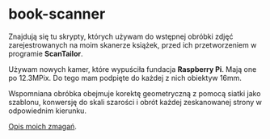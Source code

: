# book-scanner

Znajdują się tu skrypty, których używam do wstępnej obróbki zdjęć zarejestrowanych na moim skanerze książek,
przed ich przetworzeniem w programie **ScanTailor**.

Używam nowych kamer, które wypuściła fundacja **Raspberry Pi**. Mają one po 12.3MPix. Do tego mam podpięte do każdej z nich obiektyw 16mm.

Wspomniana obróbka obejmuje korektę geometryczną z pomocą siatki jako szablonu, konwersję do skali szarości
 i obrót każdej zeskanowanej strony w odpowiednim kierunku.

[Opis moich zmagań](https://zbychuk79.github.io/posts/book-scanner/).
